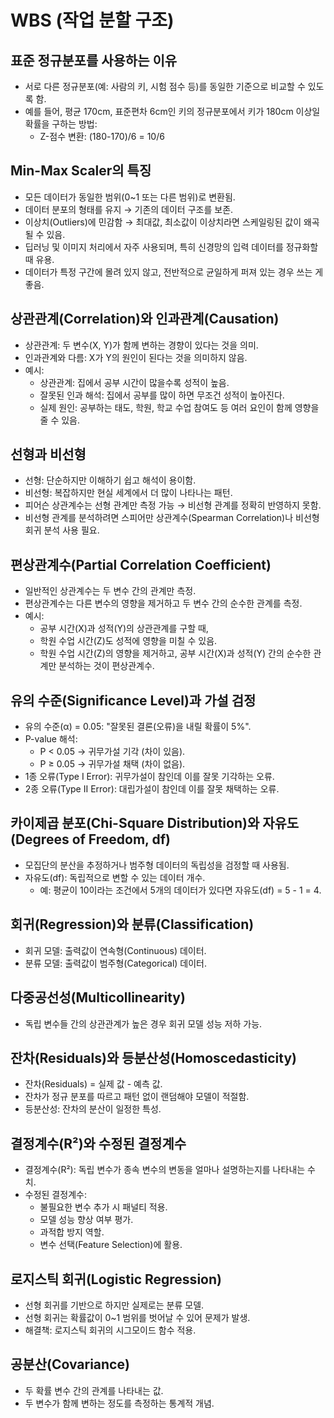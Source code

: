 # **WBS (작업 분할 구조)**

## **표준 정규분포를 사용하는 이유**
- 서로 다른 정규분포(예: 사람의 키, 시험 점수 등)를 동일한 기준으로 비교할 수 있도록 함.
- 예를 들어, 평균 170cm, 표준편차 6cm인 키의 정규분포에서 키가 180cm 이상일 확률을 구하는 방법:
  - Z-점수 변환: (180-170)/6 = 10/6

## **Min-Max Scaler의 특징**
- 모든 데이터가 동일한 범위(0~1 또는 다른 범위)로 변환됨.
- 데이터 분포의 형태를 유지 → 기존의 데이터 구조를 보존.
- 이상치(Outliers)에 민감함 → 최대값, 최소값이 이상치라면 스케일링된 값이 왜곡될 수 있음.
- 딥러닝 및 이미지 처리에서 자주 사용되며, 특히 신경망의 입력 데이터를 정규화할 때 유용.
- 데이터가 특정 구간에 몰려 있지 않고, 전반적으로 균일하게 퍼져 있는 경우 쓰는 게 좋음.

## **상관관계(Correlation)와 인과관계(Causation)**
- 상관관계: 두 변수(X, Y)가 함께 변하는 경향이 있다는 것을 의미.
- 인과관계와 다름: X가 Y의 원인이 된다는 것을 의미하지 않음.
- 예시:
  - 상관관계: 집에서 공부 시간이 많을수록 성적이 높음.
  - 잘못된 인과 해석: 집에서 공부를 많이 하면 무조건 성적이 높아진다.
  - 실제 원인: 공부하는 태도, 학원, 학교 수업 참여도 등 여러 요인이 함께 영향을 줄 수 있음.

## **선형과 비선형**
- 선형: 단순하지만 이해하기 쉽고 해석이 용이함.
- 비선형: 복잡하지만 현실 세계에서 더 많이 나타나는 패턴.
- 피어슨 상관계수는 선형 관계만 측정 가능 → 비선형 관계를 정확히 반영하지 못함.
- 비선형 관계를 분석하려면 스피어만 상관계수(Spearman Correlation)나 비선형 회귀 분석 사용 필요.

## **편상관계수(Partial Correlation Coefficient)**
- 일반적인 상관계수는 두 변수 간의 관계만 측정.
- 편상관계수는 다른 변수의 영향을 제거하고 두 변수 간의 순수한 관계를 측정.
- 예시:
  - 공부 시간(X)과 성적(Y)의 상관관계를 구할 때,
  - 학원 수업 시간(Z)도 성적에 영향을 미칠 수 있음.
  - 학원 수업 시간(Z)의 영향을 제거하고, 공부 시간(X)과 성적(Y) 간의 순수한 관계만 분석하는 것이 편상관계수.

## **유의 수준(Significance Level)과 가설 검정**
- 유의 수준(α) = 0.05: "잘못된 결론(오류)을 내릴 확률이 5%".
- P-value 해석:
  - P < 0.05 → 귀무가설 기각 (차이 있음).
  - P ≥ 0.05 → 귀무가설 채택 (차이 없음).
- 1종 오류(Type I Error): 귀무가설이 참인데 이를 잘못 기각하는 오류.
- 2종 오류(Type II Error): 대립가설이 참인데 이를 잘못 채택하는 오류.

## **카이제곱 분포(Chi-Square Distribution)와 자유도(Degrees of Freedom, df)**
- 모집단의 분산을 추정하거나 범주형 데이터의 독립성을 검정할 때 사용됨.
- 자유도(df): 독립적으로 변할 수 있는 데이터 개수.
  - 예: 평균이 10이라는 조건에서 5개의 데이터가 있다면 자유도(df) = 5 - 1 = 4.

## **회귀(Regression)와 분류(Classification)**
- 회귀 모델: 출력값이 연속형(Continuous) 데이터.
- 분류 모델: 출력값이 범주형(Categorical) 데이터.

## **다중공선성(Multicollinearity)**
- 독립 변수들 간의 상관관계가 높은 경우 회귀 모델 성능 저하 가능.

## **잔차(Residuals)와 등분산성(Homoscedasticity)**
- 잔차(Residuals) = 실제 값 - 예측 값.
- 잔차가 정규 분포를 따르고 패턴 없이 랜덤해야 모델이 적절함.
- 등분산성: 잔차의 분산이 일정한 특성.

## **결정계수(R²)와 수정된 결정계수**
- 결정계수(R²): 독립 변수가 종속 변수의 변동을 얼마나 설명하는지를 나타내는 수치.
- 수정된 결정계수:
  - 불필요한 변수 추가 시 패널티 적용.
  - 모델 성능 향상 여부 평가.
  - 과적합 방지 역할.
  - 변수 선택(Feature Selection)에 활용.

## **로지스틱 회귀(Logistic Regression)**
- 선형 회귀를 기반으로 하지만 실제로는 분류 모델.
- 선형 회귀는 확률값이 0~1 범위를 벗어날 수 있어 문제가 발생.
- 해결책: 로지스틱 회귀의 시그모이드 함수 적용.

## **공분산(Covariance)**
- 두 확률 변수 간의 관계를 나타내는 값.
- 두 변수가 함께 변하는 정도를 측정하는 통계적 개념.
